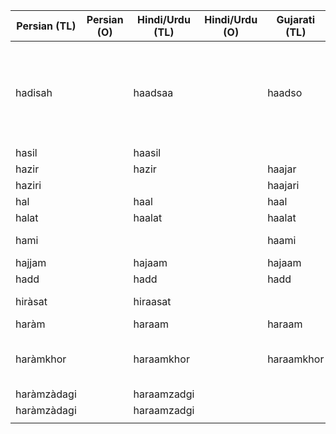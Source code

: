 | Persian (TL) | Persian (O) | Hindi/Urdu (TL) | Hindi/Urdu (O) | Gujarati (TL) | Gujarati (O) | English  | Media link | Notes                                    |
|--------------|-------------|-----------------|----------------|---------------|--------------|----------|------------|------------------------------------------|
| hadisah      |             | haadsaa         |                | haadso        |              | an event |            | In Hindi, it is used to mean a bad event |
| hasil        |             | haasil          |                |               |              | attained |            |                                          |
| hazir        |             | hazir           |                | haajar        |              | presence  |            |                                          |
| haziri       |             |                 |                | haajari       |              | presence |            |                                          |
| hal          |             | haal            |                | haal          |              | situation |            |                                          |
| halat        |             | haalat          |                | haalat        |              | situation  |            |                                          |
| hami         |             |                 |                | haami          |              | defense  |            | hami bharvi                              |
| hajjam       |             | hajaam          |                | hajaam        |              | barber  |            |                                          |
|  hadd  |             |  hadd   |                |  hadd  |              |  limit        |            |                                          |
| hiràsat  |             |  hiraasat    |                |               |              |   watching, guarding       |            |                                          |
|  haràm  |             |  haraam   |                |   haraam  |              |  unlawful  |            |                                          |
| haràmkhor   |             |  haraamkhor    |                |   haraamkhor    |              | vile (generic insult in India)  |            |                                          |
| haràmzàdagi   |             |  haraamzadgi    |                |       |              | illegitimacy  |            |                                          |
| haràmzàdagi   |             |  haraamzadgi    |                |       |              | illegitimacy  |            |                                          |
|              |             |                 |                |               |              |          |            |                                          |
